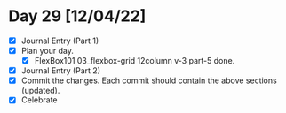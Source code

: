 # Day 29 [12/04/22]

- [x] Journal Entry (Part 1)
- [x] Plan your day.
  - [x] FlexBox101 03_flexbox-grid 12column v-3 part-5 done.
- [x] Journal Entry (Part 2)
- [x] Commit the changes. Each commit should contain the above sections (updated).
- [x] Celebrate
<!-- [x] to tick -->
